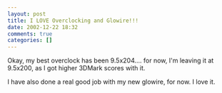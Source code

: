 ```yaml
---
layout: post
title: I LOVE Overclocking and Glowire!!!
date: 2002-12-22 18:32
comments: true
categories: []
---
```

Okay, my best overclock has been 9.5x204.... for now, I'm leaving it at 9.5x200, as I got higher 3DMark scores with it.

I have also done a real good job with my new glowire, for now. I love it.
